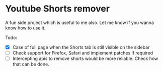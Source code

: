 # Youtube Shorts remover

A fun side project which is useful to me also. 
Let me know if you wanna know how to use it. 

Todo:

- [x] Case of full page when the Shorts tab is still visible on the sidebar
- [ ] Check support for Firefox, Safari and implement patches if required
- [ ] Intercepting apis to remove shorts would be more reliable. Check how that can be done.
